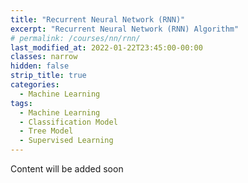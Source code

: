 ```yaml
---
title: "Recurrent Neural Network (RNN)"
excerpt: "Recurrent Neural Network (RNN) Algorithm"
# permalink: /courses/nn/rnn/
last_modified_at: 2022-01-22T23:45:00-00:00
classes: narrow
hidden: false
strip_title: true
categories:
  - Machine Learning
tags: 
  - Machine Learning
  - Classification Model
  - Tree Model
  - Supervised Learning
---
```

Content will be added soon